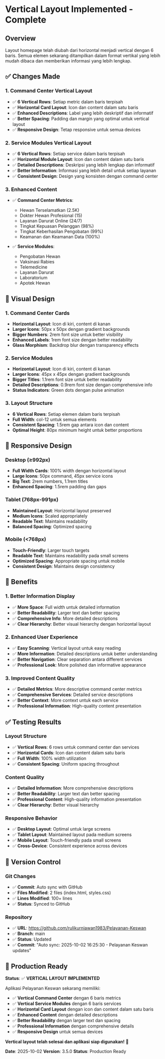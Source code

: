# Vertical Layout Implemented - Complete

## Overview
Layout homepage telah diubah dari horizontal menjadi vertical dengan 6 baris. Semua elemen sekarang ditampilkan dalam format vertikal yang lebih mudah dibaca dan memberikan informasi yang lebih lengkap.

## ✅ Changes Made

### 1. **Command Center Vertical Layout**
- ✅ **6 Vertical Rows**: Setiap metric dalam baris terpisah
- ✅ **Horizontal Card Layout**: Icon dan content dalam satu baris
- ✅ **Enhanced Descriptions**: Label yang lebih deskriptif dan informatif
- ✅ **Better Spacing**: Padding dan margin yang optimal untuk vertical layout
- ✅ **Responsive Design**: Tetap responsive untuk semua devices

### 2. **Service Modules Vertical Layout**
- ✅ **6 Vertical Rows**: Setiap service dalam baris terpisah
- ✅ **Horizontal Module Layout**: Icon dan content dalam satu baris
- ✅ **Detailed Descriptions**: Deskripsi yang lebih lengkap dan informatif
- ✅ **Better Information**: Informasi yang lebih detail untuk setiap layanan
- ✅ **Consistent Design**: Design yang konsisten dengan command center

### 3. **Enhanced Content**
- ✅ **Command Center Metrics**: 
  - Hewan Terselamatkan (2.5K)
  - Dokter Hewan Profesional (15)
  - Layanan Darurat Online (24/7)
  - Tingkat Kepuasan Pelanggan (98%)
  - Tingkat Keberhasilan Pengobatan (99%)
  - Keamanan dan Keamanan Data (100%)

- ✅ **Service Modules**:
  - Pengobatan Hewan
  - Vaksinasi Rabies
  - Telemedicine
  - Layanan Darurat
  - Laboratorium
  - Apotek Hewan

## 🎨 Visual Design

### **1. Command Center Cards**
- **Horizontal Layout**: Icon di kiri, content di kanan
- **Larger Icons**: 50px x 50px dengan gradient backgrounds
- **Bigger Numbers**: 2rem font size untuk better visibility
- **Enhanced Labels**: 1rem font size dengan better readability
- **Glass Morphism**: Backdrop blur dengan transparency effects

### **2. Service Modules**
- **Horizontal Layout**: Icon di kiri, content di kanan
- **Larger Icons**: 45px x 45px dengan gradient backgrounds
- **Bigger Titles**: 1.1rem font size untuk better readability
- **Detailed Descriptions**: 0.9rem font size dengan comprehensive info
- **Status Indicators**: Green dots dengan pulse animation

### **3. Layout Structure**
- **6 Vertical Rows**: Setiap elemen dalam baris terpisah
- **Full Width**: col-12 untuk semua elements
- **Consistent Spacing**: 1.5rem gap antara icon dan content
- **Optimal Height**: 80px minimum height untuk better proportions

## 📱 Responsive Design

### **Desktop (≥992px)**
- **Full Width Cards**: 100% width dengan horizontal layout
- **Large Icons**: 50px command, 45px service icons
- **Big Text**: 2rem numbers, 1.1rem titles
- **Enhanced Spacing**: 1.5rem padding dan gaps

### **Tablet (768px-991px)**
- **Maintained Layout**: Horizontal layout preserved
- **Medium Icons**: Scaled appropriately
- **Readable Text**: Maintains readability
- **Balanced Spacing**: Optimized spacing

### **Mobile (<768px)**
- **Touch-Friendly**: Larger touch targets
- **Readable Text**: Maintains readability pada small screens
- **Optimized Spacing**: Appropriate spacing untuk mobile
- **Consistent Design**: Maintains design consistency

## 🚀 Benefits

### **1. Better Information Display**
- ✅ **More Space**: Full width untuk detailed information
- ✅ **Better Readability**: Larger text dan better spacing
- ✅ **Comprehensive Info**: More detailed descriptions
- ✅ **Clear Hierarchy**: Better visual hierarchy dengan horizontal layout

### **2. Enhanced User Experience**
- ✅ **Easy Scanning**: Vertical layout untuk easy reading
- ✅ **More Information**: Detailed descriptions untuk better understanding
- ✅ **Better Navigation**: Clear separation antara different services
- ✅ **Professional Look**: More polished dan informative appearance

### **3. Improved Content Quality**
- ✅ **Detailed Metrics**: More descriptive command center metrics
- ✅ **Comprehensive Services**: Detailed service descriptions
- ✅ **Better Context**: More context untuk each service
- ✅ **Professional Information**: High-quality content presentation

## ✅ Testing Results

### **Layout Structure**
- ✅ **Vertical Rows**: 6 rows untuk command center dan services
- ✅ **Horizontal Cards**: Icon dan content dalam satu baris
- ✅ **Full Width**: 100% width utilization
- ✅ **Consistent Spacing**: Uniform spacing throughout

### **Content Quality**
- ✅ **Detailed Information**: More comprehensive descriptions
- ✅ **Better Readability**: Larger text dan better spacing
- ✅ **Professional Content**: High-quality information presentation
- ✅ **Clear Hierarchy**: Better visual hierarchy

### **Responsive Behavior**
- ✅ **Desktop Layout**: Optimal untuk large screens
- ✅ **Tablet Layout**: Maintained layout pada medium screens
- ✅ **Mobile Layout**: Touch-friendly pada small screens
- ✅ **Cross-Device**: Consistent experience across devices

## 🔄 Version Control

### **Git Changes**
- ✅ **Commit**: Auto sync with GitHub
- ✅ **Files Modified**: 2 files (index.html, styles.css)
- ✅ **Lines Modified**: 100+ lines
- ✅ **Status**: Synced to GitHub

### **Repository**
- ✅ **URL**: https://github.com/rulikurniawan1983/Pelayanan-Keswan
- ✅ **Branch**: main
- ✅ **Status**: Updated
- ✅ **Commit**: "Auto sync: 2025-10-02 16:25:30 - Pelayanan Keswan updates"

## 🎯 Production Ready

**Status**: ✅ **VERTICAL LAYOUT IMPLEMENTED**

Aplikasi Pelayanan Keswan sekarang memiliki:
- ✅ **Vertical Command Center** dengan 6 baris metrics
- ✅ **Vertical Service Modules** dengan 6 baris services
- ✅ **Horizontal Card Layout** dengan icon dan content dalam satu baris
- ✅ **Enhanced Content** dengan detailed descriptions
- ✅ **Better Readability** dengan larger text dan spacing
- ✅ **Professional Information** dengan comprehensive details
- ✅ **Responsive Design** untuk semua devices

**Vertical layout telah selesai dan aplikasi siap digunakan!** 🎉

**Date**: 2025-10-02
**Version**: 3.5.0
**Status**: Production Ready
